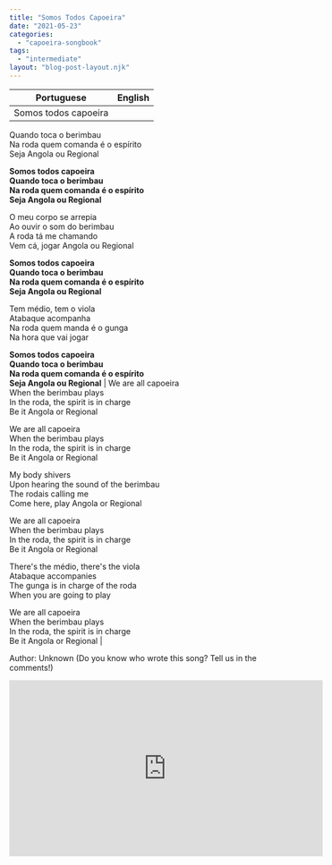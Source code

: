 ```yaml
---
title: "Somos Todos Capoeira"
date: "2021-05-23"
categories: 
  - "capoeira-songbook"
tags: 
  - "intermediate"
layout: "blog-post-layout.njk"
---
```


| Portuguese | English |
| --- | --- |
| Somos todos capoeira  
Quando toca o berimbau  
Na roda quem comanda é o espírito  
Seja Angola ou Regional  
  
**Somos todos capoeira  
Quando toca o berimbau  
Na roda quem comanda é o espírito  
Seja Angola ou Regional**  
  
O meu corpo se arrepia  
Ao ouvir o som do berimbau  
A roda tá me chamando  
Vem cá, jogar Angola ou Regional  
  
**Somos todos capoeira  
Quando toca o berimbau  
Na roda quem comanda é o espírito  
Seja Angola ou Regional**  
  
Tem médio, tem o viola  
Atabaque acompanha  
Na roda quem manda é o gunga  
Na hora que vai jogar  
  
**Somos todos capoeira  
Quando toca o berimbau  
Na roda quem comanda é o espírito  
Seja Angola ou Regional** | We are all capoeira  
When the berimbau plays  
In the roda, the spirit is in charge  
Be it Angola or Regional  
  
We are all capoeira  
When the berimbau plays  
In the roda, the spirit is in charge  
Be it Angola or Regional  
  
My body shivers  
Upon hearing the sound of the berimbau  
The rodais calling me  
Come here, play Angola or Regional  
  
We are all capoeira  
When the berimbau plays  
In the roda, the spirit is in charge  
Be it Angola or Regional  
  
There's the médio, there's the viola  
Atabaque accompanies  
The gunga is in charge of the roda  
When you are going to play  
  
We are all capoeira  
When the berimbau plays  
In the roda, the spirit is in charge  
Be it Angola or Regional |

<figcaption>

Author: Unknown (Do you know who wrote this song? Tell us in the comments!)

</figcaption>

<iframe width="560" height="315" src="https://www.youtube.com/embed/pXeRMlG-q-0" title="YouTube video player" frameborder="0" allow="accelerometer; autoplay; clipboard-write; encrypted-media; gyroscope; picture-in-picture" allowfullscreen></iframe>
